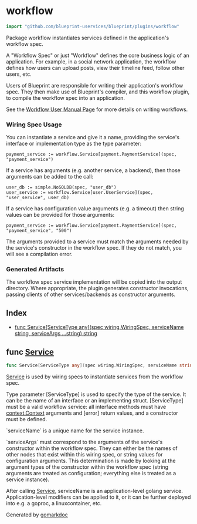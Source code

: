<!-- Code generated by gomarkdoc. DO NOT EDIT -->

# workflow

```go
import "github.com/blueprint-uservices/blueprint/plugins/workflow"
```

Package workflow instantiates services defined in the application's workflow spec.

A "Workflow Spec" or just "Workflow" defines the core business logic of an application. For example, in a social network application, the workflow defines how users can upload posts, view their timeline feed, follow other users, etc.

Users of Blueprint are responsible for writing their application's workflow spec. They then make use of Blueprint's compiler, and this workflow plugin, to compile the workflow spec into an application.

See the [Workflow User Manual Page](<https://github.com/Blueprint-uServices/blueprint/blob/main/docs/manual/workflow.md>) for more details on writing workflows.

### Wiring Spec Usage

You can instantiate a service and give it a name, providing the service's interface or implementation type as the type parameter:

```
payment_service := workflow.Service[payment.PaymentService](spec, "payment_service")
```

If a service has arguments \(e.g. another service, a backend\), then those arguments can be added to the call:

```
user_db := simple.NoSQLDB(spec, "user_db")
user_service := workflow.Service[user.UserService](spec, "user_service", user_db)
```

If a service has configuration value arguments \(e.g. a timeout\) then string values can be provided for those arguments:

```
payment_service := workflow.Service[payment.PaymentService](spec, "payment_service", "500")
```

The arguments provided to a service must match the arguments needed by the service's constructor in the workflow spec. If they do not match, you will see a compilation error.

### Generated Artifacts

The workflow spec service implementation will be copied into the output directory. Where appropriate, the plugin generates constructor invocations, passing clients of other services/backends as constructor arguments.

## Index

- [func Service\[ServiceType any\]\(spec wiring.WiringSpec, serviceName string, serviceArgs ...string\) string](<#Service>)


<a name="Service"></a>
## func [Service](<https://github.com/blueprint-uservices/blueprint/blob/main/plugins/workflow/wiring.go#L69>)

```go
func Service[ServiceType any](spec wiring.WiringSpec, serviceName string, serviceArgs ...string) string
```

[Service](<#Service>) is used by wiring specs to instantiate services from the workflow spec.

Type parameter \[ServiceType\] is used to specify the type of the service. It can be the name of an interface or an implementing struct. \[ServiceType\] must be a valid workflow service: all interface methods must have [context.Context](<https://pkg.go.dev/context/#Context>) arguments and \[error\] return values, and a constructor must be defined.

\`serviceName\` is a unique name for the service instance.

\`serviceArgs\` must correspond to the arguments of the service's constructor within the workflow spec. They can either be the names of other nodes that exist within this wiring spec, or string values for configuration arguments. This determination is made by looking at the argument types of the constructor within the workflow spec \(string arguments are treated as configuration; everything else is treated as a service instance\).

After calling [Service](<#Service>), serviceName is an application\-level golang service. Application\-level modifiers can be applied to it, or it can be further deployed into e.g. a goproc, a linuxcontainer, etc.

Generated by [gomarkdoc](<https://github.com/princjef/gomarkdoc>)
